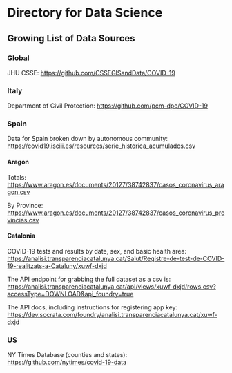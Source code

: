 # Directory for Data Science 


## Growing List of Data Sources

### Global

JHU CSSE:
https://github.com/CSSEGISandData/COVID-19


### Italy

Department of Civil Protection:
https://github.com/pcm-dpc/COVID-19

### Spain

Data for Spain broken down by autonomous community:
https://covid19.isciii.es/resources/serie_historica_acumulados.csv

#### Aragon

Totals:
https://www.aragon.es/documents/20127/38742837/casos_coronavirus_aragon.csv

By Province:
https://www.aragon.es/documents/20127/38742837/casos_coronavirus_provincias.csv

#### Catalonia

COVID-19 tests and results by date, sex, and basic health area:
https://analisi.transparenciacatalunya.cat/Salut/Registre-de-test-de-COVID-19-realitzats-a-Cataluny/xuwf-dxjd

The API endpoint for grabbing the full dataset as a csv is:
https://analisi.transparenciacatalunya.cat/api/views/xuwf-dxjd/rows.csv?accessType=DOWNLOAD&api_foundry=true

The API docs, including instructions for registering app key: https://dev.socrata.com/foundry/analisi.transparenciacatalunya.cat/xuwf-dxjd

### US

NY Times Database (counties and states):
https://github.com/nytimes/covid-19-data




